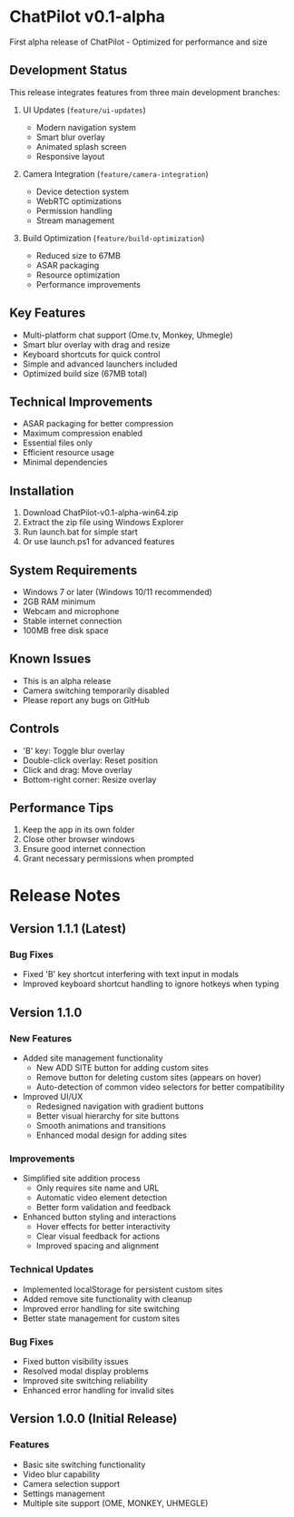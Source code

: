 # ChatPilot v0.1-alpha

First alpha release of ChatPilot - Optimized for performance and size

## Development Status
This release integrates features from three main development branches:

1. UI Updates (`feature/ui-updates`)
   - Modern navigation system
   - Smart blur overlay
   - Animated splash screen
   - Responsive layout

2. Camera Integration (`feature/camera-integration`)
   - Device detection system
   - WebRTC optimizations
   - Permission handling
   - Stream management

3. Build Optimization (`feature/build-optimization`)
   - Reduced size to 67MB
   - ASAR packaging
   - Resource optimization
   - Performance improvements

## Key Features
- Multi-platform chat support (Ome.tv, Monkey, Uhmegle)
- Smart blur overlay with drag and resize
- Keyboard shortcuts for quick control
- Simple and advanced launchers included
- Optimized build size (67MB total)

## Technical Improvements
- ASAR packaging for better compression
- Maximum compression enabled
- Essential files only
- Efficient resource usage
- Minimal dependencies

## Installation
1. Download ChatPilot-v0.1-alpha-win64.zip
2. Extract the zip file using Windows Explorer
3. Run launch.bat for simple start
4. Or use launch.ps1 for advanced features

## System Requirements
- Windows 7 or later (Windows 10/11 recommended)
- 2GB RAM minimum
- Webcam and microphone
- Stable internet connection
- 100MB free disk space

## Known Issues
- This is an alpha release
- Camera switching temporarily disabled
- Please report any bugs on GitHub

## Controls
- 'B' key: Toggle blur overlay
- Double-click overlay: Reset position
- Click and drag: Move overlay
- Bottom-right corner: Resize overlay

## Performance Tips
1. Keep the app in its own folder
2. Close other browser windows
3. Ensure good internet connection
4. Grant necessary permissions when prompted

# Release Notes

## Version 1.1.1 (Latest)

### Bug Fixes
- Fixed 'B' key shortcut interfering with text input in modals
- Improved keyboard shortcut handling to ignore hotkeys when typing

## Version 1.1.0

### New Features
- Added site management functionality
  - New ADD SITE button for adding custom sites
  - Remove button for deleting custom sites (appears on hover)
  - Auto-detection of common video selectors for better compatibility
- Improved UI/UX
  - Redesigned navigation with gradient buttons
  - Better visual hierarchy for site buttons
  - Smooth animations and transitions
  - Enhanced modal design for adding sites

### Improvements
- Simplified site addition process
  - Only requires site name and URL
  - Automatic video element detection
  - Better form validation and feedback
- Enhanced button styling and interactions
  - Hover effects for better interactivity
  - Clear visual feedback for actions
  - Improved spacing and alignment

### Technical Updates
- Implemented localStorage for persistent custom sites
- Added remove site functionality with cleanup
- Improved error handling for site switching
- Better state management for custom sites

### Bug Fixes
- Fixed button visibility issues
- Resolved modal display problems
- Improved site switching reliability
- Enhanced error handling for invalid sites

## Version 1.0.0 (Initial Release)

### Features
- Basic site switching functionality
- Video blur capability
- Camera selection support
- Settings management
- Multiple site support (OME, MONKEY, UHMEGLE) 